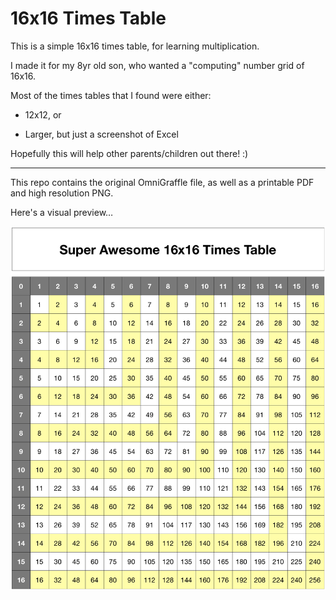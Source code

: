# 16x16 Times Table

This is a simple 16x16 times table, for learning multiplication.

I made it for my 8yr old son, who wanted a "computing" number grid of 16x16.

Most of the times tables that I found were either:

* 12x12, or

* Larger, but just a screenshot of Excel

Hopefully this will help other parents/children out there! :)

---

This repo contains the original OmniGraffle file, as well as a printable PDF and high resolution PNG.

Here's a visual preview…

![16x16 Times Table](https://raw.githubusercontent.com/nathansmith/16x16-times-table/master/files/16x16_times_table.png)
